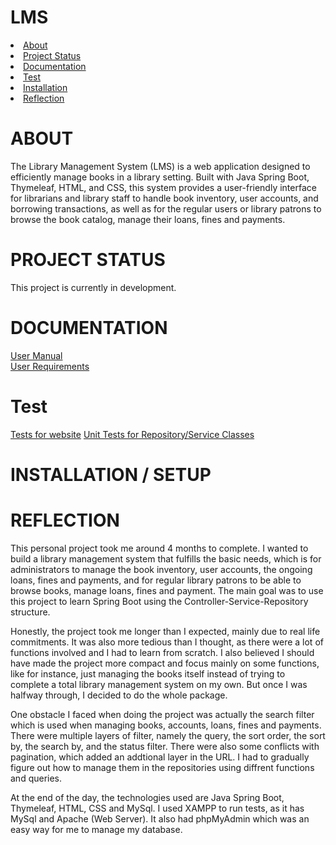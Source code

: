 # LMS
<li><a href = "#about">About</a></li>
<li><a href = "#project-status">Project Status</a></li>
<li><a href = "#documentation">Documentation</a></li>
<li><a href = "#test">Test</a></li>
<li><a href = "#installation--setup">Installation</a></li>
<li><a href = "#reflection">Reflection</a></li>

# ABOUT
The Library Management System (LMS) is a web application designed to efficiently manage books in a library setting. Built with Java Spring Boot, Thymeleaf, HTML, and CSS, this system provides a user-friendly interface for librarians and library staff to handle book inventory, user accounts, and borrowing transactions, as well as for the regular users or library patrons to browse the book catalog, manage their loans, fines and payments.

# PROJECT STATUS
This project is currently in development. 

# DOCUMENTATION
<a href = "https://github.com/Travistjx/LMS/blob/main/Documentation/User%20Manual.pdf">User Manual</a> <br/>
<a href = "https://github.com/Travistjx/LMS/blob/main/Documentation/User%20Requirements">User Requirements</a>

# Test
<a href = "https://github.com/Travistjx/LMS/tree/main/Tests">Tests for website</a>
<a href = "https://github.com/Travistjx/LMS/tree/main/src/test">Unit Tests for Repository/Service Classes</a>

# INSTALLATION / SETUP


# REFLECTION
This personal project took me around 4 months to complete. I wanted to build a library management system that fulfills the basic needs, which is for administrators to manage the book inventory, user accounts, the ongoing loans, fines and payments, and for regular library patrons to be able to browse books, manage loans, fines and payment. The main goal was to use this project to learn Spring Boot using the Controller-Service-Repository structure. 

Honestly, the project took me longer than I expected, mainly due to real life commitments. It was also more tedious than I thought, as there were a lot of functions involved and I had to learn from scratch. I also believed I should have made the project more compact and focus mainly on some functions, like for instance, just managing the books itself instead of trying to complete a total library management system on my own. But once I was halfway through, I decided to do the whole package.

One obstacle I faced when doing the project was actually the search filter which is used when managing books, accounts, loans, fines and payments. There were multiple layers of filter, namely the query, the sort order, the sort by, the search by, and the status filter. There were also some conflicts with pagination, which added an addtional layer in the URL. I had to gradually figure out how to manage them in the repositories using diffrent functions and queries. 

At the end of the day, the technologies used are Java Spring Boot, Thymeleaf, HTML, CSS and MySql. I used XAMPP to run tests, as it has MySql and Apache (Web Server). It also had phpMyAdmin which was an easy way for me to manage my database. 


